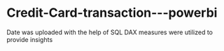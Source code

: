 # Credit-Card-transaction---powerbi
Date was uploaded with the help of SQL
DAX measures were utilized to provide insights
